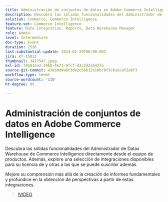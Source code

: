 ```yaml
---
title: Administración de conjuntos de datos en Adobe Commerce Intelligence
description: Descubra las sólidas funcionalidades del Administrador de Datas Warehouse de Commerce Intelligence directamente desde el equipo de productos. Además, explore una selección de integraciones disponibles para su licencia de y otras a las que se puede suscribir además. Mejore su comprensión más allá de la creación de informes fundamentales y profundice en la obtención de perspectivas a partir de estas integraciones.
solution: Commerce, Commerce Intelligence
feature-set: Commerce Intelligence
feature: Data Integration, Reports, Data Warehouse Manager
role: Admin
level: Intermediate
doc-type: Event
duration: 2536
last-substantial-update: 2024-02-29T00:00:00Z
jira: KT-15012
thumbnail: 3427547.jpeg
exl-id: 74b81aa2-34b8-4e71-9fcf-d3c2d2ab427a
source-git-commit: e3eb0d9e8c3de2c56b12e10bcbf3cb1ecaf2a6f3
workflow-type: tm+mt
source-wordcount: '110'
ht-degree: 0%

---
```


# Administración de conjuntos de datos en Adobe Commerce Intelligence

Descubra las sólidas funcionalidades del Administrador de Datas Warehouse de Commerce Intelligence directamente desde el equipo de productos. Además, explore una selección de integraciones disponibles para su licencia de y otras a las que se puede suscribir además.

Mejore su comprensión más allá de la creación de informes fundamentales y profundice en la obtención de perspectivas a partir de estas integraciones.

>[!VIDEO](https://video.tv.adobe.com/v/3427547/?learn=on)
